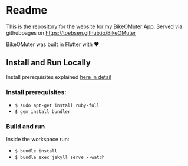 # Readme

This is the repository for the website for my BikeOMuter App.
Served via githubpages on https://toebsen.github.io/BikeOMuter

BikeOMuter was built in Flutter with :heart:

## Install and Run Locally
Install prerequisites explained [here in detail](https://help.github.com/en/github/working-with-github-pages/creating-a-github-pages-site-with-jekyll)

### Install prerequisites:
* ```$ sudo apt-get install ruby-full```
* ```$ gem install bundler```

### Build and run
Inside the workspace run:
* ```$ bundle install```
* ```$ bundle exec jekyll serve --watch```